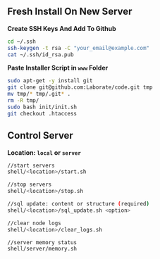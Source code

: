 Fresh Install On New Server
----------------------------
**Create SSH Keys And Add To Github**
```bash
cd ~/.ssh
ssh-keygen -t rsa -C "your_email@example.com"
cat ~/.ssh/id_rsa.pub
```

**Paste Installer Script in ```www``` Folder**
```bash
sudo apt-get -y install git
git clone git@github.com:Laborate/code.git tmp
mv tmp/* tmp/.git* .
rm -R tmp/
sudo bash init/init.sh 
git checkout .htaccess
```

Control Server
--------------
**Location: ```local``` or ```server```**
```bash
//start servers
shell/<location>/start.sh

//stop servers
shell/<location>/stop.sh

//sql update: content or structure (required)
shell/<location>/sql_update.sh <option>

//clear node logs
shell/<location>/clear_logs.sh

//server memory status
shell/server/memory.sh
```
